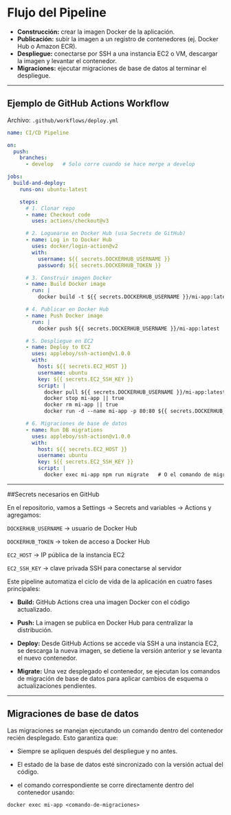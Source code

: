 # Flujo del Pipeline
- **Construcción:** crear la imagen Docker de la aplicación.  
- **Publicación:** subir la imagen a un registro de contenedores (ej. Docker Hub o Amazon ECR).  
- **Despliegue:** conectarse por SSH a una instancia EC2 o VM, descargar la imagen y levantar el contenedor.  
- **Migraciones:** ejecutar migraciones de base de datos al terminar el despliegue.  

---

## Ejemplo de GitHub Actions Workflow

Archivo: `.github/workflows/deploy.yml`

```yaml
name: CI/CD Pipeline

on:
  push:
    branches:
      - develop   # Solo corre cuando se hace merge a develop

jobs:
  build-and-deploy:
    runs-on: ubuntu-latest

    steps:
      # 1. Clonar repo
      - name: Checkout code
        uses: actions/checkout@v3

      # 2. Loguearse en Docker Hub (usa Secrets de GitHub)
      - name: Log in to Docker Hub
        uses: docker/login-action@v2
        with:
          username: ${{ secrets.DOCKERHUB_USERNAME }}
          password: ${{ secrets.DOCKERHUB_TOKEN }}

      # 3. Construir imagen Docker
      - name: Build Docker image
        run: |
          docker build -t ${{ secrets.DOCKERHUB_USERNAME }}/mi-app:latest .

      # 4. Publicar en Docker Hub
      - name: Push Docker image
        run: |
          docker push ${{ secrets.DOCKERHUB_USERNAME }}/mi-app:latest

      # 5. Despliegue en EC2
      - name: Deploy to EC2
        uses: appleboy/ssh-action@v1.0.0
        with:
          host: ${{ secrets.EC2_HOST }}
          username: ubuntu
          key: ${{ secrets.EC2_SSH_KEY }}
          script: |
            docker pull ${{ secrets.DOCKERHUB_USERNAME }}/mi-app:latest
            docker stop mi-app || true
            docker rm mi-app || true
            docker run -d --name mi-app -p 80:80 ${{ secrets.DOCKERHUB_USERNAME }}/mi-app:latest

      # 6. Migraciones de base de datos
      - name: Run DB migrations
        uses: appleboy/ssh-action@v1.0.0
        with:
          host: ${{ secrets.EC2_HOST }}
          username: ubuntu
          key: ${{ secrets.EC2_SSH_KEY }}
          script: |
            docker exec mi-app npm run migrate   # O el comando de migraciones de tu framework
```

---

##Secrets necesarios en GitHub

En el repositorio, vamos a Settings → Secrets and variables → Actions y agregamos:

`DOCKERHUB_USERNAME` → usuario de Docker Hub

`DOCKERHUB_TOKEN` → token de acceso a Docker Hub

`EC2_HOST` → IP pública de la instancia EC2

`EC2_SSH_KEY` → clave privada SSH para conectarse al servidor

Este pipeline automatiza el ciclo de vida de la aplicación en cuatro fases principales:

- **Build:** GitHub Actions crea una imagen Docker con el código actualizado.

- **Push:** La imagen se publica en Docker Hub para centralizar la distribución.

- **Deploy:** Desde GitHub Actions se accede vía SSH a una instancia EC2, se descarga la nueva imagen, se detiene la versión anterior y se levanta el nuevo contenedor.

- **Migrate:** Una vez desplegado el contenedor, se ejecutan los comandos de migración de base de datos para aplicar cambios de esquema o actualizaciones pendientes.

---

## Migraciones de base de datos

Las migraciones se manejan ejecutando un comando dentro del contenedor recién desplegado.
Esto garantiza que:

- Siempre se apliquen después del despliegue y no antes.

- El estado de la base de datos esté sincronizado con la versión actual del código.

- el comando correspondiente se corre directamente dentro del contenedor usando:

`docker exec mi-app <comando-de-migraciones>`
